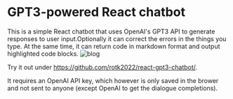 # GPT3-powered React chatbot

This is a simple React chatbot that uses OpenAI's GPT3 API to generate responses to user input.Optionally it can correct the errors in the things you type. At the same time, it can return code in markdown format and output highlighted code blocks. 
![blog](https://user-images.githubusercontent.com/105830845/225820426-4cbedce7-6d2d-4d89-a22f-1ab1ffca693f.png)


Try it out under https://github.com/rotk2022/react-gpt3-chatbot/.

It requires an OpenAI API key, which however is only saved in the brower and not sent to anyone (except OpenAI to get the dialogue completions).
